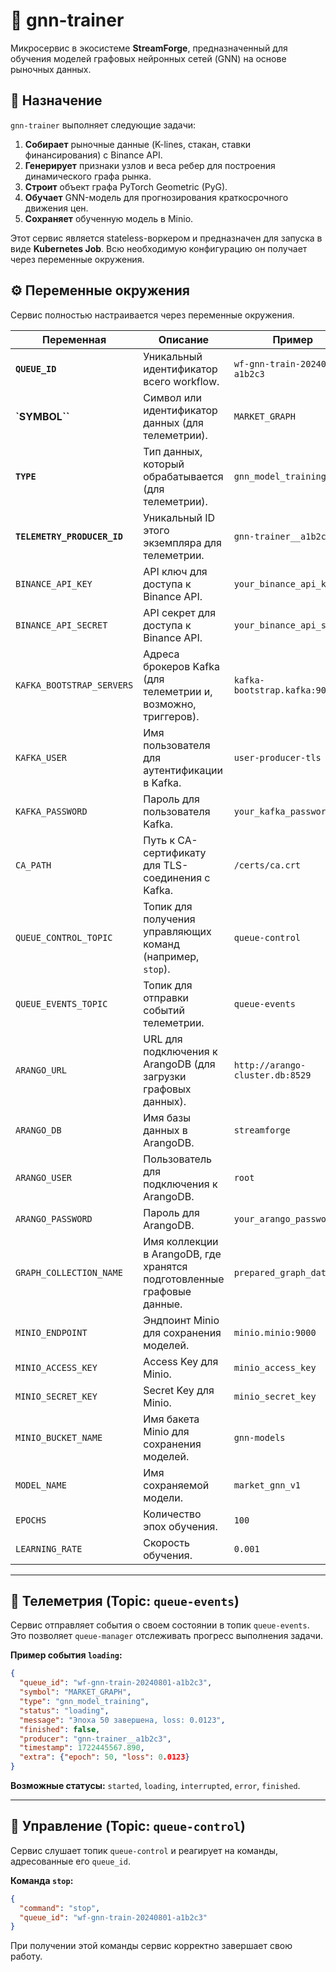 # 🧠 gnn-trainer

Микросервис в экосистеме **StreamForge**, предназначенный для обучения моделей графовых нейронных сетей (GNN) на основе рыночных данных.

## 🎯 Назначение

`gnn-trainer` выполняет следующие задачи:

1.  **Собирает** рыночные данные (K-lines, стакан, ставки финансирования) с Binance API.
2.  **Генерирует** признаки узлов и веса ребер для построения динамического графа рынка.
3.  **Строит** объект графа PyTorch Geometric (PyG).
4.  **Обучает** GNN-модель для прогнозирования краткосрочного движения цен.
5.  **Сохраняет** обученную модель в Minio.

Этот сервис является stateless-воркером и предназначен для запуска в виде **Kubernetes Job**. Всю необходимую конфигурацию он получает через переменные окружения.

## ⚙️ Переменные окружения

Сервис полностью настраивается через переменные окружения.

| Переменная                 | Описание                                                              | Пример                                           |
| -------------------------- | --------------------------------------------------------------------- | ------------------------------------------------ |
| **`QUEUE_ID`**             | Уникальный идентификатор всего workflow.                              | `wf-gnn-train-20240801-a1b2c3`                    |
| **`SYMBOL``**              | Символ или идентификатор данных (для телеметрии).                     | `MARKET_GRAPH`                                   |
| **`TYPE`**                 | Тип данных, который обрабатывается (для телеметрии).                 | `gnn_model_training`                             |
| **`TELEMETRY_PRODUCER_ID`**| Уникальный ID этого экземпляра для телеметрии.                        | `gnn-trainer__a1b2c3`                            |
| `BINANCE_API_KEY`          | API ключ для доступа к Binance API.                                   | `your_binance_api_key`                           |
| `BINANCE_API_SECRET`       | API секрет для доступа к Binance API.                                 | `your_binance_api_secret`                        |
| `KAFKA_BOOTSTRAP_SERVERS`  | Адреса брокеров Kafka (для телеметрии и, возможно, триггеров).        | `kafka-bootstrap.kafka:9093`                     |
| `KAFKA_USER`               | Имя пользователя для аутентификации в Kafka.                          | `user-producer-tls`                              |
| `KAFKA_PASSWORD`           | Пароль для пользователя Kafka.                                        | `your_kafka_password`                            |
| `CA_PATH`                  | Путь к CA-сертификату для TLS-соединения с Kafka.                     | `/certs/ca.crt`                                  |
| `QUEUE_CONTROL_TOPIC`      | Топик для получения управляющих команд (например, `stop`).            | `queue-control`                                  |
| `QUEUE_EVENTS_TOPIC`       | Топик для отправки событий телеметрии.                                | `queue-events`                                   |
| `ARANGO_URL`               | URL для подключения к ArangoDB (для загрузки графовых данных).        | `http://arango-cluster.db:8529`                  |
| `ARANGO_DB`                | Имя базы данных в ArangoDB.                                           | `streamforge`                                    |
| `ARANGO_USER`              | Пользователь для подключения к ArangoDB.                              | `root`                                           |
| `ARANGO_PASSWORD`          | Пароль для ArangoDB.                                                  | `your_arango_password`                           |
| `GRAPH_COLLECTION_NAME`    | Имя коллекции в ArangoDB, где хранятся подготовленные графовые данные.| `prepared_graph_data`                            |
| `MINIO_ENDPOINT`           | Эндпоинт Minio для сохранения моделей.                                | `minio.minio:9000`                               |
| `MINIO_ACCESS_KEY`         | Access Key для Minio.                                                 | `minio_access_key`                               |
| `MINIO_SECRET_KEY`         | Secret Key для Minio.                                                 | `minio_secret_key`                               |
| `MINIO_BUCKET_NAME`        | Имя бакета Minio для сохранения моделей.                              | `gnn-models`                                     |
| `MODEL_NAME`               | Имя сохраняемой модели.                                               | `market_gnn_v1`                                  |
| `EPOCHS`                   | Количество эпох обучения.                                             | `100`                                            |
| `LEARNING_RATE`            | Скорость обучения.                                                    | `0.001`                                          |

---

## 📡 Телеметрия (Topic: `queue-events`)

Сервис отправляет события о своем состоянии в топик `queue-events`. Это позволяет `queue-manager` отслеживать прогресс выполнения задачи.

**Пример события `loading`:**

```json
{
  "queue_id": "wf-gnn-train-20240801-a1b2c3",
  "symbol": "MARKET_GRAPH",
  "type": "gnn_model_training",
  "status": "loading",
  "message": "Эпоха 50 завершена, loss: 0.0123",
  "finished": false,
  "producer": "gnn-trainer__a1b2c3",
  "timestamp": 1722445567.890,
  "extra": {"epoch": 50, "loss": 0.0123}
}
```

**Возможные статусы:** `started`, `loading`, `interrupted`, `error`, `finished`.

---

## 🔄 Управление (Topic: `queue-control`)

Сервис слушает топик `queue-control` и реагирует на команды, адресованные его `queue_id`.

**Команда `stop`:**

```json
{
  "command": "stop",
  "queue_id": "wf-gnn-train-20240801-a1b2c3"
}
```

При получении этой команды сервис корректно завершает свою работу.
